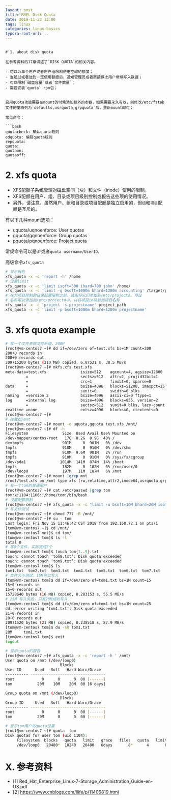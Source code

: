 ```yaml
---
layout: post
title: RHEL Disk Quota
date: 2019-11-23 12:00
tags: linux 
categories: linux-basics
typora-root-url: ..
---
```


```

# 1. about disk quota

在参考资料的17章讲述了`DISK QUOTA`的相关内容。

- 可以为单个用户或者用户组限制使用空间的额度；
- 当超过或者达到一定使用额度后，通知管理员或者直接停止用户继续写入数据；
- 可以限制`磁盘容量`或者`文件数量`；
- 需要安装`quota` rpm包；


启用quota功能需要在mount的时候添加额外的参数，如果需要永久有效，则修改/etc/fstab文件的第四列为`defaults,usrquota,grpquota`后，重新mount即可；

常见命令：

```bash
quotacheck: 确认quota规则
edquota: 编辑quota规则
repquota:
quota:
quotaon:
quotaoff:
```


# 2. xfs quota

- XFS配额子系统管理对磁盘空间（块）和文件（inode）使用的限制。
- XFS配额在用户、组、目录或项目级别控制或报告这些项的使用情况。
- 另外，请注意，虽然用户、组和目录或项目配额是独立启用的，但`组`和`项目`配额是互斥的。

有以下几种mount选项：

- uquota/uqnoenforce: User quotas
- gquota/gqnoenforce: Group quotas
- pquota/pqnoenforce: Project quota

常规命令可以是`df`或者`quota username/UserID`.

高级命令`xfs_quota`

```bash
# 显示报告
xfs_quota -x -c 'report -h' /home
# 设置limit
xfs_quota -x -c 'limit isoft=500 ihard=700 john' /home/
xfs_quota -x -c 'limit -g bsoft=1000m bhard=1200m accounting' /target/path
# 在为项目控制的目录配置限制之前，请先将它们添加到/etc/projects。项目
# 名称可以添加到/etc/projectd中，以将项目id映射到项目名称
xfs_quota -x -c 'project -s projectname' project_path
xfs_quota -x -c 'limit -p bsoft=1000m bhard=1200m projectname'
```


# 3. xfs quota example

```bash
# 写一个文件来做文件系统，200M
[root@vm-centos7 ~]# dd if=/dev/zero of=test.xfs bs=1M count=200
200+0 records in
200+0 records out
209715200 bytes (210 MB) copied, 6.87531 s, 30.5 MB/s
[root@vm-centos7 ~]# mkfs.xfs test.xfs
meta-data=test.xfs               isize=512    agcount=4, agsize=12800                                                                                blks
         =                       sectsz=512   attr=2, projid32bit=1
         =                       crc=1        finobt=0, sparse=0
data     =                       bsize=4096   blocks=51200, imaxpct=25
         =                       sunit=0      swidth=0 blks
naming   =version 2              bsize=4096   ascii-ci=0 ftype=1
log      =internal log           bsize=4096   blocks=855, version=2
         =                       sectsz=512   sunit=0 blks, lazy-count                                                                               =1
realtime =none                   extsz=4096   blocks=0, rtextents=0
[root@vm-centos7 ~]#
# 挂载到/mnt
[root@vm-centos7 ~]# mount -o uquota,gquota test.xfs /mnt/
[root@vm-centos7 ~]# df -h
Filesystem               Size  Used Avail Use% Mounted on
/dev/mapper/centos-root   17G  8.2G  8.9G  48% /
devtmpfs                 901M     0  901M   0% /dev
tmpfs                    910M     0  910M   0% /dev/shm
tmpfs                    910M  9.6M  901M   2% /run
tmpfs                    910M     0  910M   0% /sys/fs/cgroup
/dev/sda1               1014M  141M  874M  14% /boot
tmpfs                    182M     0  182M   0% /run/user/0
/dev/loop0               197M   11M  187M   6% /mnt
[root@vm-centos7 ~]# mount |grep mnt
/root/test.xfs on /mnt type xfs (rw,relatime,attr2,inode64,usrquota,grpquota)
# 有一个tom的普通用户
[root@vm-centos7 ~]# cat /etc/passwd |grep tom
tom:x:1104:1106::/home/tom:/bin/bash
# 设置配额限制
[root@vm-centos7 ~]# xfs_quota -x -c "limit -u bsoft=10M bhard=20M isoft=4 ihard=8 tom" /mnt
# 写文件测试
[root@vm-centos7 ~]# chmod 777 -R /mnt/
[root@vm-centos7 ~]# su - tom
Last login: Fri Nov 15 11:46:42 CST 2019 from 192.168.72.1 on pts/1
[tom@vm-centos7 ~]$ cd /mnt/
[tom@vm-centos7 mnt]$ cd tom/
[tom@vm-centos7 tom]$ ls -l
total 0
# 写9个文件，实际完成7个
[tom@vm-centos7 tom]$ touch tom{1..9}.txt
touch: cannot touch ‘tom8.txt’: Disk quota exceeded
touch: cannot touch ‘tom9.txt’: Disk quota exceeded
[tom@vm-centos7 tom]$ ls
tom1.txt  tom2.txt  tom3.txt  tom4.txt  tom5.txt  tom6.txt  tom7.txt
# 文件大小测试，15M可以写入
[tom@vm-centos7 tom]$ dd if=/dev/zero of=tom1.txt bs=1M count=15
15+0 records in
15+0 records out
15728640 bytes (16 MB) copied, 0.283153 s, 55.5 MB/s
# 25M 写入失败，只有20M成功写入
[tom@vm-centos7 tom]$ dd if=/dev/zero of=tom1.txt bs=1M count=25
dd: error writing ‘tom1.txt’: Disk quota exceeded
21+0 records in
20+0 records out
20971520 bytes (21 MB) copied, 0.238518 s, 87.9 MB/s
[tom@vm-centos7 tom]$ du -sh tom1.txt
20M     tom1.txt
[tom@vm-centos7 tom]$ exit
logout

# 显示quota的报告
[root@vm-centos7 ~]# xfs_quota -x -c 'report -h ' /mnt/
User quota on /mnt (/dev/loop0)
                        Blocks
User ID      Used   Soft   Hard Warn/Grace
---------- ---------------------------------
root            0      0      0  00 [------]
tom           20M    10M    20M  00 [6 days]

Group quota on /mnt (/dev/loop0)
                        Blocks
Group ID     Used   Soft   Hard Warn/Grace
---------- ---------------------------------
root            0      0      0  00 [------]
tom           20M      0      0  00 [------]

# 显示tom用户的quota设置
[root@vm-centos7 ~]# quota  tom
Disk quotas for user tom (uid 1104):
     Filesystem  blocks   quota   limit   grace   files   quota   limit   grace
     /dev/loop0   20480*  10240   20480   6days       8*      4       8   6days

```


# X. 参考资料

- [1] Red_Hat_Enterprise_Linux-7-Storage_Administration_Guide-en-US.pdf
- [2] https://www.cnblogs.com/llife/p/11406819.html
